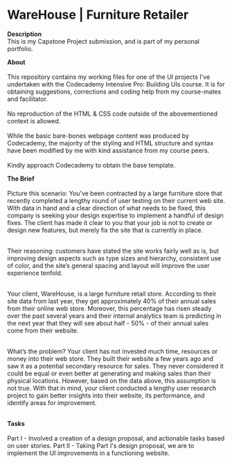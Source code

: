 ﻿# WareHouse | Furniture Retailer
<strong>Description</strong><br />This is my Capstone Project submission, and is part of my personal portfolio.

<strong>About</strong><br /><br />
This repository contains my working files for one of the UI projects I've undertaken with the Codecademy Intensive Pro: Building UIs course. It is for obtaining suggestions, corrections and coding help from my course-mates and facilitator.<br /><br />
No reproduction of the HTML & CSS code outside of the abovementioned context is allowed. <br /><br />
While the basic bare-bones webpage content was produced by Codecademy, the majority of the styling and HTML structure and syntax have been modified by me with kind assistance from my course peers.<br /><br />
Kindly approach Codecademy to obtain the base template.

<strong>The Brief</strong><br /><br />
Picture this scenario: You’ve been contracted by a large furniture store that recently completed a lengthy round of user testing on their current web site. With data in hand and a clear direction of what needs to be fixed, this company is seeking your design expertise to implement a handful of design fixes. The client has made it clear to you that your job is not to create or design new features, but merely fix the site that is currently in place.<br /><br />

Their reasoning: customers have stated the site works fairly well as is, but improving design aspects such as type sizes and hierarchy, consistent use of color, and the site’s general spacing and layout will improve the user experience tenfold.<br /><br />

Your client, WareHouse, is a large furniture retail store. According to their site data from last year, they get approximately 40% of their annual sales from their online web store. Moreover, this percentage has risen steady over the past several years and their internal analytics team is predicting in the next year that they will see about half - 50% - of their annual sales come from their website.<br /><br />

What’s the problem? Your client has not invested much time, resources or money into their web store. They built their website a few years ago and saw it as a potential secondary resource for sales. They never considered it could be equal or even better at generating and making sales than their physical locations. However, based on the data above, this assumption is not true. With that in mind, your client conducted a lengthy user research project to gain better insights into their website, its performance, and identify areas for improvement.<br /><br />

<strong>Tasks</strong><br /><br />
Part I - Involved a creation of a design proposal, and actionable tasks based on user stories.
Part II - Taking Part I's design proposal, we are to implement the UI improvements in a functioning website.
